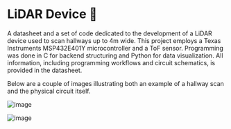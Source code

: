 # LiDAR Device 🤖
A datasheet and a set of code dedicated to the development of a LiDAR device used to scan hallways up to 4m wide. This project employs a Texas Instruments MSP432E401Y microcontroller and a ToF sensor. Programming was done in C for backend structuring and Python for data visualization. All information, including programming workflows and circuit schematics, is provided in the datasheet.

Below are a couple of images illustrating both an example of a hallway scan and the physical circuit itself. 

![image](https://github.com/user-attachments/assets/179a504b-3e78-457b-ac41-df21784af3b6)

![image](https://github.com/user-attachments/assets/59fae58f-f74c-445e-a24d-06389ade1a43)
